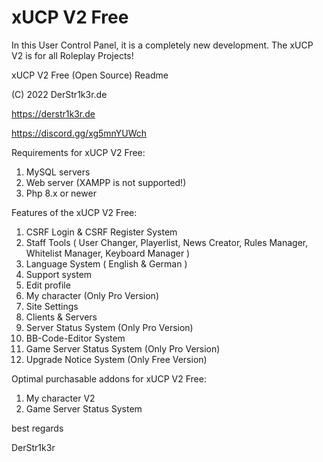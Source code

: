 # xUCP V2 Free
 In this User Control Panel, it is a completely new development. The xUCP V2 is for all Roleplay Projects!
 
xUCP V2 Free (Open Source) Readme

(C) 2022 DerStr1k3r.de

https://derstr1k3r.de

https://discord.gg/xg5mnYUWch


Requirements for xUCP V2 Free:

  1. MySQL servers
  2. Web server (XAMPP is not supported!)
  3. Php 8.x or newer

Features of the xUCP V2 Free:

  1. CSRF Login & CSRF Register System
  2. Staff Tools ( User Changer, Playerlist, News Creator, Rules Manager, Whitelist Manager, Keyboard Manager )
  3. Language System ( English & German )
  4. Support system
  5. Edit profile
  6. My character (Only Pro Version)
  7. Site Settings
  8. Clients & Servers
  9. Server Status System (Only Pro Version)
 10. BB-Code-Editor System
 11. Game Server Status System (Only Pro Version)
 12. Upgrade Notice System (Only Free Version)

Optimal purchasable addons for xUCP V2 Free:

  1. My character V2
  2. Game Server Status System


best regards

DerStr1k3r
